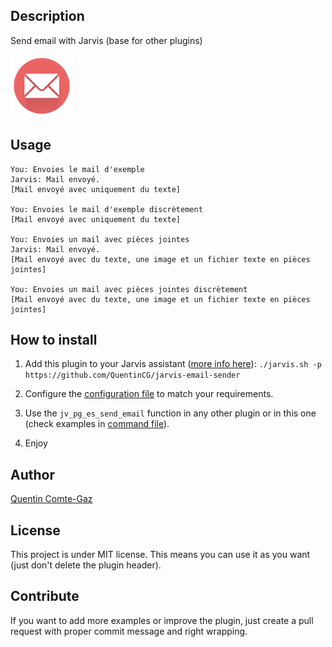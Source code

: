 ## Description
Send email with Jarvis (base for other plugins)

<img src="https://raw.githubusercontent.com/QuentinCG/jarvis-email-sender/master/presentation.png" width="100">


## Usage
```
You: Envoies le mail d'exemple
Jarvis: Mail envoyé.
[Mail envoyé avec uniquement du texte]

You: Envoies le mail d'exemple discrètement
[Mail envoyé avec uniquement du texte]

You: Envoies un mail avec pièces jointes
Jarvis: Mail envoyé.
[Mail envoyé avec du texte, une image et un fichier texte en pièces jointes]

You: Envoies un mail avec pièces jointes discrètement
[Mail envoyé avec du texte, une image et un fichier texte en pièces jointes]
```


## How to install

1) Add this plugin to your Jarvis assistant (<a target="_blank" href="http://domotiquefacile.fr/jarvis/content/plugins">more info here</a>): ```./jarvis.sh -p https://github.com/QuentinCG/jarvis-email-sender```

2) Configure the <a target="_blank" href="https://github.com/QuentinCG/jarvis-email-sender/blob/master/config.sh">configuration file</a> to match your requirements.

3) Use the ```jv_pg_es_send_email``` function in any other plugin or in this one (check examples in <a target="_blank" href="https://github.com/QuentinCG/jarvis-email-sender/blob/master/fr/commands">command file</a>).

4) Enjoy


## Author
[Quentin Comte-Gaz](http://quentin.comte-gaz.com/)


## License

This project is under MIT license. This means you can use it as you want (just don't delete the plugin header).


## Contribute

If you want to add more examples or improve the plugin, just create a pull request with proper commit message and right wrapping.
